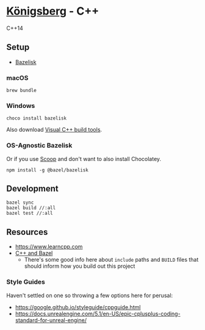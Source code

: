 # [Königsberg](https://github.com/bergren2/konigsberg) - C++

C++14

## Setup

- [Bazelisk](https://github.com/bazelbuild/bazelisk)

### macOS

```shell
brew bundle
```

### Windows

```shell
choco install bazelisk
```

Also download [Visual C++ build tools](https://visualstudio.microsoft.com/vs/features/cplusplus/).

### OS-Agnostic Bazelisk

Or if you use [Scoop](https://scoop.sh/) and don't want to also install Chocolatey.

```shell
npm install -g @bazel/bazelisk
```

## Development

```shell
bazel sync
bazel build //:all
bazel test //:all
```

## Resources
- https://www.learncpp.com
- [C++ and Bazel](https://bazel.build/docs/bazel-and-cpp)
    - There's some good info here about `include` paths and `BUILD` files that should inform how you build out this
      project

### Style Guides

Haven't settled on one so throwing a few options here for perusal:
- https://google.github.io/styleguide/cppguide.html
- https://docs.unrealengine.com/5.1/en-US/epic-cplusplus-coding-standard-for-unreal-engine/
